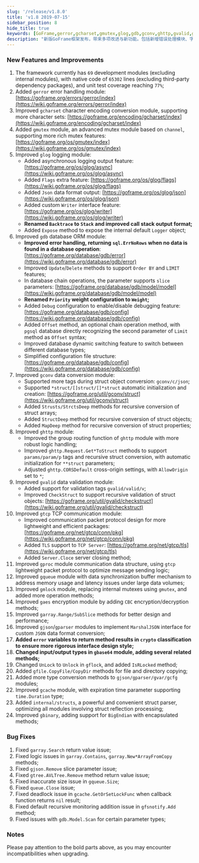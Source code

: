 ```yaml
---
slug: '/release/v1.8.0'
title: 'v1.8 2019-07-15'
sidebar_position: 8
hide_title: true
keywords: [GoFrame,gerror,gcharset,gmutex,glog,gdb,gconv,ghttp,gvalid,gtcp,gproc]
description: "新版GoFrame框架发布，带来多项改进与新功能。包括新增错误处理模块、字符编码转换支持、日志模块异步输出与自定义格式、数据库ORM错误处理与链式操作，以及数据转换与通信模块的增强。此更新还解决了多个模块的已知问题，提升框架整体性能与稳定性。"
---
```


### New Features and Improvements

1. The framework currently has `69` development modules (excluding internal modules), with native code of `65302` lines (excluding third-party dependency packages), and unit test coverage reaching `77%`;
2. Added `gerror` error handling module: [https://goframe.org/errors/gerror/index](https://wiki.goframe.org/errors/gerror/index)
3. Improved `gcharset` character encoding conversion module, supporting more character sets: [https://goframe.org/encoding/gcharset/index](https://wiki.goframe.org/encoding/gcharset/index)
4. Added `gmutex` module, an advanced mutex module based on `channel`, supporting more rich mutex features: [https://goframe.org/os/gmutex/index](https://wiki.goframe.org/os/gmutex/index)
5. Improved `glog` logging module:
    - Added asynchronous logging output feature: [https://goframe.org/os/glog/async](https://wiki.goframe.org/os/glog/async)
    - Added `Flags` extra feature: [https://goframe.org/os/glog/flags](https://wiki.goframe.org/os/glog/flags)
    - Added `Json` data format output: [https://goframe.org/os/glog/json](https://wiki.goframe.org/os/glog/json)
    - Added custom `Writer` interface feature: [https://goframe.org/os/glog/writer](https://wiki.goframe.org/os/glog/writer)
    - **Renamed `Backtrace` to `Stack` and improved call stack output format;**
    - Added `Expose` method to expose the internal default `Logger` object;
6. Improved `gdb` database ORM module:
    - **Improved error handling, returning `sql.ErrNoRows` when no data is found in a database operation**: [https://goframe.org/database/gdb/error](https://wiki.goframe.org/database/gdb/error)
    - Improved `Update`/`Delete` methods to support `Order BY` and `LIMIT` features;
    - In database chain operations, the parameter supports `slice` parameters: [https://goframe.org/database/gdb/model/model](https://wiki.goframe.org/database/gdb/model/model)
    - **Renamed `Priority` weight configuration to `Weight`;**
    - Added `Debug` configuration to enable/disable debugging feature: [https://goframe.org/database/gdb/config](https://wiki.goframe.org/database/gdb/config)
    - Added `Offset` method, an optional chain operation method, with `pgsql` database directly recognizing the second parameter of `Limit` method as `Offset` syntax;
    - Improved database dynamic switching feature to switch between different database types;
    - Simplified configuration file structure: [https://goframe.org/database/gdb/config](https://wiki.goframe.org/database/gdb/config)
7. Improved `gconv` data conversion module:
    - Supported more tags during struct object conversion: `gconv/c/json`;
    - Supported `*struct/[]struct/[]*struct` automatic initialization and creation: [https://goframe.org/util/gconv/struct](https://wiki.goframe.org/util/gconv/struct)
    - Added `Strusts/StrctsDeep` methods for recursive conversion of struct arrays;
    - Added `StructDeep` method for recursive conversion of struct objects;
    - Added `MapDeep` method for recursive conversion of struct properties;
8. Improved `ghttp` module:
    - Improved the group routing function of `ghttp` module with more robust logic handling;
    - Improved `ghttp.Request.Get*ToStruct` methods to support `params/param/p` tags and recursive struct conversion, with automatic initialization for `**struct` parameters;
    - Adjusted `ghttp.CORSDefault` cross-origin settings, with `AllowOrigin` set to `*`;
9. Improved `gvalid` data validation module:
    - Added support for validation tags `gvalid/valid/v`;
    - Improved `CheckStruct` to support recursive validation of struct objects: [https://goframe.org/util/gvalid/checkstruct](https://wiki.goframe.org/util/gvalid/checkstruct)
10. Improved `gtcp` TCP communication module:
    - Improved communication packet protocol design for more lightweight and efficient packages: [https://goframe.org/net/gtcp/conn/pkg](https://wiki.goframe.org/net/gtcp/conn/pkg)
    - Added `TLS` support to `TCP Server`: [https://goframe.org/net/gtcp/tls](https://wiki.goframe.org/net/gtcp/tls)
    - Added `Server.Cloce` server closing method;
11. Improved `gproc` module communication data structure, using `gtcp` lightweight packet protocol to optimize message sending logic;
12. Improved `gqueue` module with data synchronization buffer mechanism to address memory usage and latency issues under large data volumes;
13. Improved `gmlock` module, replacing internal mutexes using `gmutex`, and added more operation methods;
14. Improved `gaes` encryption module by adding `CBC` encryption/decryption methods;
15. Improved `garray.Range/SubSlice` methods for better design and performance;
16. Improved `gjson`/`gparser` modules to implement `MarshalJSON` interface for custom `JSON` data format conversion;
17. **Added `error` variables to return method results in `crypto` classification to ensure more rigorous interface design style;**
18. **Changed input/output types in `gbase64` module, adding several related methods;**
19. Changed `UnLock` to `Unlock` in `gflock`, and added `IsRLocked` method;
20. Added `gfile.CopyFile/CopyDir` methods for file and directory copying;
21. Added more type conversion methods to `gjson/gparser/gvar/gcfg` modules;
22. Improved `gcache` module, with expiration time parameter supporting `time.Duration` type;
23. Added `internal/structs`, a powerful and convenient struct parser, optimizing all modules involving struct reflection processing;
24. Improved `gbinary`, adding support for `BigEndian` with encapsulated methods;

### Bug Fixes

1. Fixed `garray.Search` return value issue;
2. Fixed logic issues in `garray.Contains`, `garray.New*ArrayFromCopy` methods;
3. Fixed `gjson.Remove` slice parameter issue;
4. Fixed `gtree.AVLTree.Remove` method return value issue;
5. Fixed inaccurate size issue in `gqueue.Size`;
6. Fixed `queue.Close` issue;
7. Fixed deadlock issue in `gcache.GetOrSetLockFunc` when callback function returns `nil` result;
8. Fixed default recursive monitoring addition issue in `gfsnotify.Add` method;
9. Fixed issues with `gdb.Model.Scan` for certain parameter types;

### Notes

Please pay attention to the bold parts above, as you may encounter incompatibilities when upgrading.
